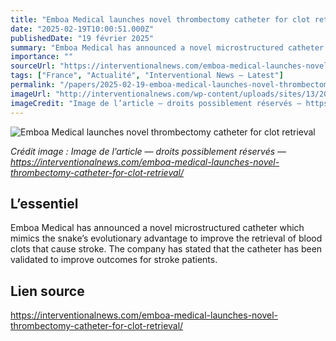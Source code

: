 ```yaml
---
title: "Emboa Medical launches novel thrombectomy catheter for clot retrieval"
date: "2025-02-19T10:00:51.000Z"
publishedDate: "19 février 2025"
summary: "Emboa Medical has announced a novel microstructured catheter which mimics the snake’s evolutionary advantage to improve the retrieval of blood clots that cause stroke. The company has stated that the catheter has been validated to improve outcomes for stroke patients."
importance: ""
sourceUrl: "https://interventionalnews.com/emboa-medical-launches-novel-thrombectomy-catheter-for-clot-retrieval/"
tags: ["France", "Actualité", "Interventional News — Latest"]
permalink: "/papers/2025-02-19-emboa-medical-launches-novel-thrombectomy-catheter-for-clot-retrieval"
imageUrl: "http://interventionalnews.com/wp-content/uploads/sites/13/2025/02/emboa-secondary.jpg"
imageCredit: "Image de l’article — droits possiblement réservés — https://interventionalnews.com/emboa-medical-launches-novel-thrombectomy-catheter-for-clot-retrieval/"
---
```


![Emboa Medical launches novel thrombectomy catheter for clot retrieval](http://interventionalnews.com/wp-content/uploads/sites/13/2025/02/emboa-secondary.jpg)

*Crédit image : Image de l’article — droits possiblement réservés — https://interventionalnews.com/emboa-medical-launches-novel-thrombectomy-catheter-for-clot-retrieval/*

## L’essentiel

Emboa Medical has announced a novel microstructured catheter which mimics the snake’s evolutionary advantage to improve the retrieval of blood clots that cause stroke. The company has stated that the catheter has been validated to improve outcomes for stroke patients.

## Lien source

https://interventionalnews.com/emboa-medical-launches-novel-thrombectomy-catheter-for-clot-retrieval/
